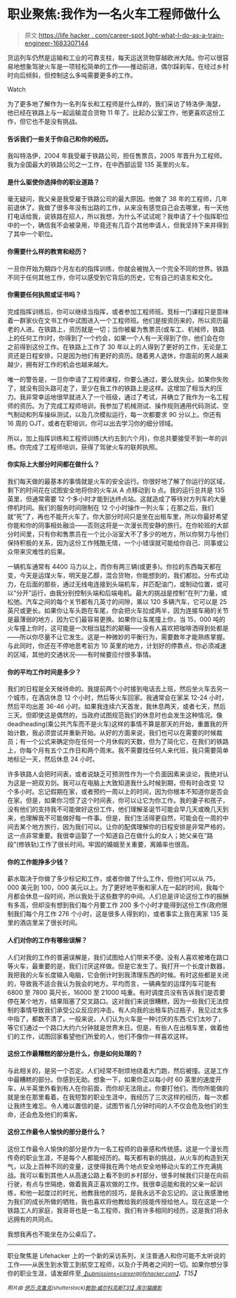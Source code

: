 # 职业聚焦:我作为一名火车工程师做什么

> 原文:[https://life hacker . com/career-spot light-what-I-do-as-a-train-engineer-1683307144](https://lifehacker.com/career-spotlight-what-i-do-as-a-train-engineer-1683307144)

货运列车仍然是运输和工业的可靠支柱，每天运送货物穿越欧洲大陆。你可以很容易地想象驾驶火车是一项轻松简单的工作——推动前进，偶尔踩刹车，在经过乡村时向后倾斜，但控制这么多吨需要更多的工作。

Watch

为了更多地了解作为一名列车长和工程师是什么样的，我们采访了特洛伊·海瑟，他已经在铁路上与一起运输混合货物 11 年了。比起办公室工作，他更喜欢这份工作，但它也不是没有挑战。

#### 告诉我们一些关于你自己和你的经历。

我叫特洛伊，2004 年我受雇于铁路公司，担任售票员，2005 年晋升为工程师。我为全国最大的铁路公司之一工作，在中西部运营 135 英里的火车。

#### 是什么驱使你选择你的职业道路？

毫无疑问，我父亲是我受雇于铁路公司的最大原因。他做了 38 年的工程师，几年前退休了。我做了很多年没有出路的工作，从来没有感觉自己会去哪里，有一天他打电话给我，说铁路在招人，所以我想，为什么不试试呢？我申请了十个指挥职位中的一个，确信我不会被录用，毕竟还有几百个其他申请人，但我坚持下来并得到了其中一个职位。

#### 你需要什么样的教育和经历？

一旦你开始为期四个月左右的指挥训练，你就会被抛入一个完全不同的世界。铁路不同于任何其他工作，你可以感受到它背后的历史，它有自己的语言和文化。

#### 你需要任何执照或证书吗？

完成指挥训练后，你可以继续当指挥，或者参加工程师班。竞标一门课程只是意味着一群家伙在文书工作中试图进入一个工程师班。他们是按资历来的，所以资历最老的人进。在铁路上，资历就是一切；当你被雇为售票员(或车工、机械师，铁路上的任何工作)时，你得到了一个约会，如果一个人有一天得到了你，他们会在你之前得到这份工作。在铁路上工作了 30 年以上的人得到了更好的工作，无论是工资还是日程安排，只是因为他们有更好的资历。随着男人退休，你面前的男人越来越少，拥有好工作的机会也越来越大。

唯一的警告是，一旦你申请了工程师课程，你要么通过，要么就失业。如果你失败了，就没有回头路可走了，至少在我工作的铁路上是这样。这增加了相当大的压力。我非常幸运地很早就进入了一个班级，通过了考试，并确立了我作为一名工程师的资历。为了完成工程师培训，我参加了机械测试、操作规则通用代码测试、空气制动和列车操纵测试，以及几次模拟运行，每一次都要求 90 分以上。你还有 16 周的 OJT，或者在职培训，你可以出去学习你的细分领域。

所以，加上指挥训练和工程师训练(大约五到六个月)，你总共要接受不到一年的训练。你完成了工程师培训，获得了驾驶火车的联邦执照。

#### 你实际上大部分时间都在做什么？

我们每天做的最基本的事情就是火车的安全运行。你很好地了解了你运行的区域，剩下的时间花在试图安全地将你的火车从 A 点移动到 b 点。我的运行总共是 135 英里，但通常需要 12 个多小时才能到达终点站。这就造成了等待对方列车的大量停机时间。我们的服务时间限制在 12 个小时操作一列火车；在那之后，我们就“死”了，再也不能开火车了。你大部分时间只是坐在出租车里，所以你最好希望你能和你的同事相处融洽——否则这将是一次漫长而安静的旅行。在你轮班的大部分时间里，只有你和售票员在一个比小浴室大不了多少的地方，所以你努力与他们保持积极的关系，因为这份工作残酷无情，一个小错误就可能给你自己、同事或公众带来灾难性的后果。

一辆机车通常有 4400 马力以上，而你有两三辆(或更多)。你拉的东西每天都在变，今天是运煤火车，明天是乙醇，混合货物，你能想到的，我们都拉。分布式动力，在后面的那些，通过无线电连接到头端机车，并匹配油门，或制动位置，或可以“分开”运行，由我分别控制头端和后端电机。最大的挑战是控制“在列”力量，或松弛。汽车之间的每个关节都有几英寸的间隙，乘以 120 多辆汽车，它可以是 25 英尺或更长。如果你让车头跑在车尾，你会把火车拉成两半，因为连接车厢的关节是最薄弱的地方，因为它们最容易更换。如果你让车尾撞上你，当 15，000 吨的火车撞上你时，这可能是一次相当猛烈的颠簸——没有人喜欢把咖啡洒得到处都是——所以你尽量不让它发生。这是一种微妙的平衡行为，需要数年才能熟练掌握。与此同时，你还在不停地思考前方 10 英里的地方，计划好的停靠点，你必须减速的区域，其他的交通状况——有时候要应付很多事情。

#### 你的平均工作时间是多少？

我们的日程是全天候待命的。我提前两个小时接到电话去上班，然后坐火车去另一个城市，在酒店休息 12 个小时，然后等火车回家。我通常会在家呆 12-24 小时，然后平均出差 36-46 小时。如果我连续六天首发，我休息两天，或者七天，然后三天。但即使这是偶然的，当政府试图规范我们的休息时也会发生这种情况。像 deadheading(乘公共汽车而不是火车)这样的事情不算是那天的开始，重置我的开始计数，我必须尝试并重新开始。从好的方面来说，我们也可以在需要的时候裁员；有一个公式来确定你在任何一个月休假的天数，但为了简化它，在我们的铁路上，你每个月有五个工作日和两个周末。我不需要找任何人来代班，我只需要简单地标记一天，然后休息 24 小时。

许多铁路人会把时间表，或者说缺乏可预测性作为一个负面因素来谈论，我绝对认为这是一把双刃剑。我可以在电脑上大致知道我什么时候到期，但有时会改变 12 个多小时。忘记假期在家，或者预约一周以上的时间，因为你根本不知道你是否会在家。但是，如果你习惯了这个时间表，你可以让它为你工作。我的妻子和孩子，没有他们的支持我不可能做好这份工作，他们理解圣诞节可能会早几天或晚几天到来，也理解我不可能做好每一件事。但是，我们生活得更自然，可能会在一周的中间去某个地方旅行，因为我们可以。让你的配偶理解你的日程安排是非常严格的，这一点非常重要。我很幸运娶了一个知道自己在做什么的女人；她父亲在“路段”(修铁轨)工作了很长时间。牢固的婚姻至关重要，离婚率也很高。

#### 你的工作能挣多少钱？

薪水取决于你做了多少标记和工作，或者你做了什么工作，但他们可以从 75，000 美元到 100，000 美元以上。为了更好地平衡和家人在一起的时间，我每个月都会休息一段时间，所以我处于这些数字的中间。人们总是评论这份工作的报酬有多高，但却没有想到我们每个月要工作 200 多个小时才能得到这份工作(政府限制我们每个月工作 276 个小时，这是很多人得到的)，或者事实上我在离家 135 英里的酒店里呆了很长时间。

#### 人们对你的工作有哪些误解？

人们对我的工作的普遍误解是，我们试图给人们带来不便。没有人喜欢被堵在路口等火车，最重要的是，我们讨厌这样做。但是它发生了。我打开一个长度计数器，我把我的火车长度输入电脑，它会倒计时到我清理东西的时候。有时这些都是关闭的，导致我不适合我认为我会的地方。平均而言，一辆典型的运煤列车可能有 6800 至 7800 英尺长，16000 至 21000 吨重。有时调度员没有告诉我们是否要停在某个地方，结果阻塞了交叉路口。这对我们来说很糟糕，因为一些我们无法控制的事情导致我们承受公众反应的冲击。有人向我的出租车扔过瓶子，我见过太多中指了，都数不清了。一般来说，人们认为火车是一种讨厌的东西:它们太吵了，等它们通过一个路口大约六分钟就是世界末日。但是，有些人在出租车里，做着他们的工作，试图回家看望他们所爱的人，他们不像你一样喜欢这样。

#### 这份工作最糟糕的部分是什么，你是如何处理的？

与此相关的，是另一个否定。人们经常不耐烦地绕着大门跑，然后被撞。这是工作中最糟糕的部分。你感到无助。想象一下，如果你正以每小时 60 英里的速度开车，从半英里外看到有人在你前面，而你却无法阻止。你要打他们，而你所能做的就是坐在那里看着。在我短暂的职业生涯中，我经历了三次这样的经历，每一次都让我终生难忘。令人难以置信的是，试图节省几分钟时间的人不仅会危及他们的生命，还会危及他们的乘客。

#### 这份工作最令人愉快的部分是什么？

这份工作最令人愉快的部分是作为一名工程师的自豪感和传统感。这是一个漫长而传奇的职业生涯，不是每个人都能经历的。每天都有新的挑战，从火车的构造到天气，以及上百种不同的变量，这使得我在两个地点安全地移动火车的工作充满挑战。我可以看到其他人从高速公路上看不到的乡村部分，很多时候我们只是在向前行驶，有点与世隔绝，做着我真正喜欢做的工作。我很幸运能和我的父亲一起训练，和他一起度过的时光，他教我他的技巧，是我永远不会忘记的。这让我感激他为我们的成长所做的牺牲，我也喜欢将他教给我的技能传授给他人。现在这是一个铁路工人的家庭，我哥哥也是一名工程师，我们有许多相同的经历，这是我们将永远拥有的共同点。

我想我再也不能坐在办公桌后了。

* * *

职业聚焦是 Lifehacker 上的一个新的采访系列，关注普通人和你可能不太听说的工作——从医生到水管工到航空工程师，以及介于两者之间的一切。如果你想分享你的职业生涯，请发邮件至[*<small>【submissions+career@lifehacker.com】</small>*](mailto:submissions+career@lifehacker.com)*<small>。</small>T15】*

*<small>照片由</small>* [*<small>伊万·克鲁克</small>*](http://www.shutterstock.com/pic-153314975/stock-photo-freight-train.html?src=csl_recent_image-1&ws=1)*<small>(shutterstock)</small>*[*<small>鲍勃·威尔科克斯</small>*](https://www.flickr.com/photos/dualey/12292874594/sizes/l)*<small></small>*<small>[*T31】库尔猫摄影*](https://www.flickr.com/photos/katsrcool/10607705175)</small>

<small></small>